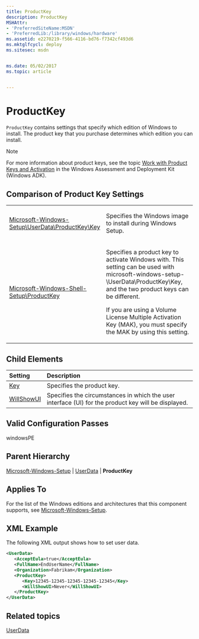 ```yaml
---
title: ProductKey
description: ProductKey
MSHAttr:
- 'PreferredSiteName:MSDN'
- 'PreferredLib:/library/windows/hardware'
ms.assetid: e2270219-f566-4116-bd76-f7342cf493d6
ms.mktglfcycl: deploy
ms.sitesec: msdn


ms.date: 05/02/2017
ms.topic: article


---
```

# ProductKey

`ProductKey` contains settings that specify which edition of Windows to install. The product key that you purchase determines which edition you can install.

> [!Note]
> For more information about product keys, see the topic [Work with Product Keys and Activation](http://go.microsoft.com/fwlink/p/?linkid=208192) in the Windows Assessment and Deployment Kit (Windows ADK).

## Comparison of Product Key Settings

<table>
<colgroup>
<col width="50%" />
<col width="50%" />
</colgroup>
<tbody>
<tr class="odd">
<td><p><a href="microsoft-windows-setup-userdata-productkey-key.md" data-raw-source="[Microsoft-Windows-Setup\UserData\ProductKey\Key](microsoft-windows-setup-userdata-productkey-key.md)">Microsoft-Windows-Setup\UserData\ProductKey\Key</a></p></td>
<td><p>Specifies the Windows image to install during Windows Setup.</p></td>
</tr>
<tr class="even">
<td><p><a href="microsoft-windows-shell-setup-productkey.md" data-raw-source="[Microsoft-Windows-Shell-Setup\ProductKey](microsoft-windows-shell-setup-productkey.md)">Microsoft-Windows-Shell-Setup\ProductKey</a></p></td>
<td><p>Specifies a product key to activate Windows with. This setting can be used with microsoft-windows-setup-\UserData\ProductKey\Key, and the two product keys can be different.</p>
<p>If you are using a Volume License Multiple Activation Key (MAK), you must specify the MAK by using this setting.</p></td>
</tr>
</tbody>
</table>

## Child Elements

| Setting                 | Description                                                                           |
|:------------------------|:--------------------------------------------------------------------------------------|
| [Key](microsoft-windows-setup-userdata-productkey-key.md) | Specifies the product key. |
| [WillShowUI](microsoft-windows-setup-userdata-productkey-willshowui.md) | Specifies the circumstances in which the user interface (UI) for the product key will be displayed. |

## Valid Configuration Passes

windowsPE

## Parent Hierarchy

[Microsoft-Windows-Setup](microsoft-windows-setup.md) | [UserData](microsoft-windows-setup-userdata.md) | **ProductKey**

## Applies To

For the list of the Windows editions and architectures that this component supports, see [Microsoft-Windows-Setup](microsoft-windows-setup.md).

## XML Example

The following XML output shows how to set user data.

```XML
<UserData>
   <AcceptEula>true</AcceptEula>
   <FullName>EndUserName</FullName>
   <Organization>Fabrikam</Organization>
   <ProductKey>
      <Key>12345-12345-12345-12345-12345</Key>
      <WillShowUI>Never</WillShowUI>
   </ProductKey>
</UserData>
```

## Related topics

[UserData](microsoft-windows-setup-userdata.md)

